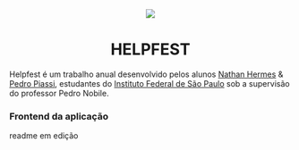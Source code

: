 <div align="center">
  <img src="https://github.com/NathanHGS/helpfest-frontend/blob/main/public/favicon.ico" />
  
  <h1 size="50">HELPFEST</h1>
</div>
  
  Helpfest é um trabalho anual desenvolvido pelos alunos [Nathan Hermes](https://github.com/NathanHGS "Nathan Hermes") & [Pedro Piassi](https://github.com/PedroPiassi "Pedro Piassi"), estudantes do [Instituto Federal de São Paulo](https://scl.ifsp.edu.br "IFSP") sob a supervisão do professor Pedro Nobile.

### Frontend da aplicação

readme em edição
